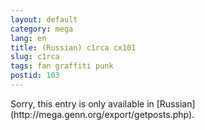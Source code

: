 ```yaml
---
layout: default
category: mega
lang: en
title: (Russian) c1rca cx101
slug: c1rca
tags: fan graffiti punk 
postid: 103
---
```

<p>Sorry, this entry is only available in [Russian](http://mega.genn.org/export/getposts.php).</p>